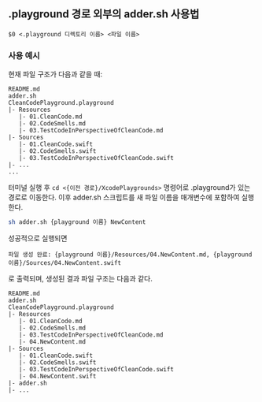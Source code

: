 ## .playground 경로 외부의 adder.sh 사용법

```
$0 <.playground 디렉토리 이름> <파일 이름>
```

### 사용 예시

현재 파일 구조가 다음과 같을 때:

```
README.md
adder.sh
CleanCodePlayground.playground
|- Resources
   |- 01.CleanCode.md
   |- 02.CodeSmells.md
   |- 03.TestCodeInPerspectiveOfCleanCode.md
|- Sources
   |- 01.CleanCode.swift
   |- 02.CodeSmells.swift
   |- 03.TestCodeInPerspectiveOfCleanCode.swift
|- ...
...
```

터미널 실행 후 `cd <{이전 경로}/XcodePlaygrounds>` 명령어로 .playground가 있는 경로로 이동한다.
이후 adder.sh 스크립트를 새 파일 이름을 매개변수에 포함하여 실행한다.

```sh
sh adder.sh {playground 이름} NewContent
```

성공적으로 실행되면

```
파일 생성 완료: {playground 이름}/Resources/04.NewContent.md, {playground 이름}/Sources/04.NewContent.swift
```

로 출력되며, 생성된 결과 파일 구조는 다음과 같다.

```
README.md
adder.sh
CleanCodePlayground.playground
|- Resources
   |- 01.CleanCode.md
   |- 02.CodeSmells.md
   |- 03.TestCodeInPerspectiveOfCleanCode.md
   |- 04.NewContent.md
|- Sources
   |- 01.CleanCode.swift
   |- 02.CodeSmells.swift
   |- 03.TestCodeInPerspectiveOfCleanCode.swift
   |- 04.NewContent.swift
|- adder.sh
|- ...
```